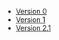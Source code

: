 - [Version 0](https://sebasreboreda.github.io/sebasot.github.io/v0/)
- [Version 1](https://sebasreboreda.github.io/sebasot.github.io/v1/)
- [Version 2.1](https://sebasreboreda.github.io/sebasot.github.io/v2.1/)
